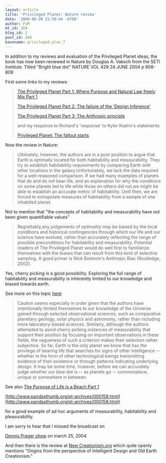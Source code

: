 ```yaml
---
layout: article
title: 'Privileged Planet: Nature review'
date: '2004-06-26 21:59:44 -0700'
author: PvM
mt_id: 264
blog_id: 2
post_id: 264
basename: privileged_plan_7
---
```

In addition to my reviews and evaluation of the Privileged Planet ideas, the book has now been reviewed in Nature by Douglas A. Vakoch from the SETI Institute. Titled "Bright blue dot" NATURE VOL 429 24 JUNE 2004 p 808-809

First some links to my reviews:

> [The Privileged Planet Part 1: Where Purpose and Natural Law freely Mix Part 1](http://www.pandasthumb.org/pt-archives/000110.html)
> 
> [The Privileged Planet Part 2: The failure of the 'Design Inference'](http://www.pandasthumb.org/pt-archives/000130.html)
> 
> [The Privileged Planet Part 3: The Anthropic principle](http://www.pandasthumb.org/pt-archives/000134.html)
> 
> and my response to Richard's 'response' to Kyler Kuehn's statements
> 
> [Privileged Planet: The fallout starts](http://www.pandasthumb.org/pt-archives/000185.html)

Now the review in Nature:

> Ultimately, however, the authors are in a poor position to argue that Earth is optimally located for both habitability and measurability. They try to establish habitability requirements by comparing Earth with other locations in the galaxy.Unfortunately, we lack the data required for a well-reasoned comparison. If we had many examples of planets that do and do not bear life, and an explanation for why the conditions on some planets led to life while those on others did not,we might be able to establish an accurate metric of habitability. Until then, we are forced to extrapolate measures of habitability
> from a sample of one inhabited planet.

Not to mention that "the concepts of habitability and measurability have not been given quantifiable values"

> Regrettably,any judgements of optimality may be biased by the local conditions and historical contingencies through which our life and our science have evolved, rather than accurately reflecting the range of possible preconditions for habitability and measurability. Potential readers of The Privileged
> Planet would do well first to familiarize themselves with the biases that can result from this kind of selective sampling. A good primer is Nick Bostrom's Anthropic Bias (Routledge, 2002).

Yes, cherry picking is a good possibility. Exploring the full range of habitability and measurability is inherently limited to our knowledge and biased towards earth.

See more on this topic [here](http://www.pandasthumb.org/pt-archives/000130.html)

> Caution seems especially in order given that the authors have intentionally limited themselves to our knowledge of the Universe gained through selected observational sciences, such as comparative planetary geology, solar physics and astronomy, rather than including more laboratory-based sciences.
> Similarly, although the authors attempted to avoid cherry picking instances of measurability that support their position by focusing on important observations in these fields, the vagueness of such a criterion makes their selection rather subjective. So far, Earth is the only planet we know that has the privilege of bearing life that searches for signs of other intelligence -- whether in the form of other technological beings transmitting evidence of their existence
> or through patterns indicating underlying design. It may be some time, however,
> before we can accurately judge whether our blue dot is -- as planets go -- commonplace, unique or somewhere in between.

See also [The Purpose of Life is a Beach Part 1](http://www.pandasthumb.org/pt-archives/000135.html)

[http://www.pandasthumb.org/pt-archives/000158.html](http://www.pandasthumb.org/pt-archives/000158.html)

for a good example of ad hoc arguments of measurability, habitability and pleasurability.

I am sorry to hear that I missed the broadcast on 

[Dennis Prager show](http://www.dennisprager.com/showTapes.html?id=03-04) on march 25, 2004

And then there is the review at [New Creationism.org](http://www.newcreationism.org/PrivilegedPlanet.html) which quite openly mentions "Origins from the perspective of Intelligent Design and Old Earth Creationism."
